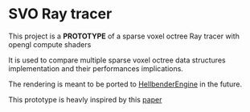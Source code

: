 # SVO Ray tracer

This project is a **PROTOTYPE** of a sparse voxel octree Ray tracer with opengl compute shaders

It is used to compare multiple sparse voxel octree data structures implementation and their performances implications.

The rendering is meant to be ported to [HellbenderEngine](https://github.com/Goutch/HellbenderEngine) in the future. 

This prototype is heavly inspired by this [paper](https://research.nvidia.com/sites/default/files/pubs/2010-02_Efficient-Sparse-Voxel/laine2010tr1_paper.pdf)
